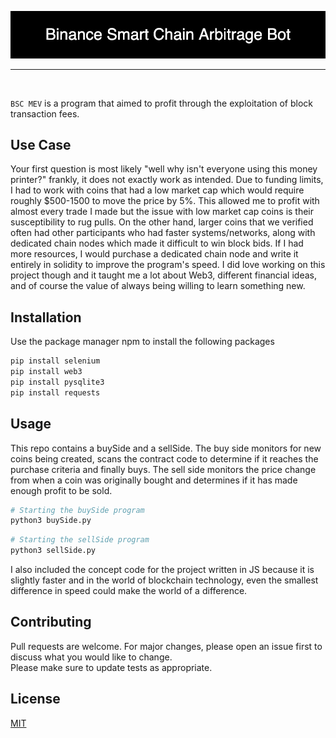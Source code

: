 <p align="center"> <img src="Project Elements/Binance_Smart_Chain_Arbitrage_Bot.png"/> </p>

<hr>
<br/>

```BSC MEV``` is a program that aimed to profit through the exploitation of block transaction fees.

## Use Case
Your first question is most likely "well why isn't everyone using this money printer?" frankly, it does not exactly work as intended. Due to funding limits, I had to work with coins that had a low market cap which would require roughly $500-1500 to move the price by 5%. This allowed me to profit with almost every trade I made but the issue with low market cap coins is their susceptibility to rug pulls. On the other hand, larger coins that we verified often had other participants who had faster systems/networks, along with dedicated chain nodes which made it difficult to win block bids. If I had more resources, I would purchase a dedicated chain node and write it entirely in solidity to improve the program's speed. I did love working on this project though and it taught me a lot about Web3, different financial ideas, and of course the value of always being willing to learn something new.


## Installation

Use the package manager npm to install the following packages

```bash
pip install selenium
pip install web3
pip install pysqlite3
pip install requests
```

## Usage
This repo contains a buySide and a sellSide. The buy side monitors for new coins being created, scans the contract code to determine if it reaches the purchase criteria and finally buys. The sell side monitors the price change from when a coin was originally bought and determines if it has made enough profit to be sold.

```py
# Starting the buySide program
python3 buySide.py
```

```py
# Starting the sellSide program
python3 sellSide.py
```

I also included the concept code for the project written in JS because it is slightly faster and in the world of blockchain technology, even the smallest difference in speed could make the world of a difference.

## Contributing
Pull requests are welcome. For major changes, please open an issue first to discuss what you would like to change.
<br/>
Please make sure to update tests as appropriate.

## License
[MIT](https://choosealicense.com/licenses/mit/)
